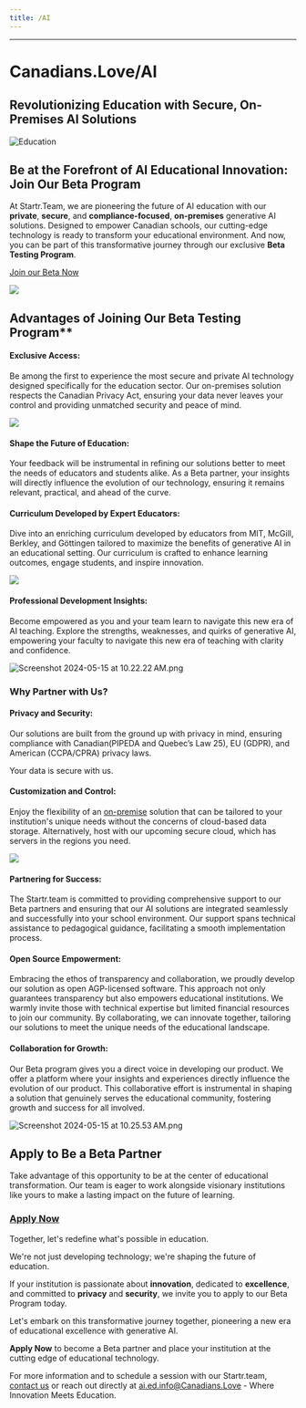 ```yaml
---
title: /AI
---
```


---

# Canadians.Love/AI
## Revolutionizing Education with Secure, On-Premises AI Solutions

![Education](https://images.unsplash.com/photo-1523580846011-d3a5bc25702b?ixlib=rb-4.0.3&q=85&fm=jpg&crop=entropy&cs=srgb)

## Be at the Forefront of AI Educational Innovation: Join Our Beta Program

At Startr.Team, we are pioneering the future of AI education with our **private**, **secure**, and **compliance-focused**, **on-premises** generative AI solutions. Designed to empower Canadian schools, our cutting-edge technology is ready to transform your educational environment. And now, you can be part of this transformative journey through our exclusive **Beta Testing Program**.

[Join our Beta Now](/AI/Signup)

![](https://images.unsplash.com/photo-1516321497487-e288fb19713f?ixlib=rb-4.0.3&q=85&fm=jpg&crop=entropy&cs=srgb)

## Advantages of Joining Our Beta Testing Program**

#### Exclusive Access: 

Be among the first to experience the most secure and private AI technology designed specifically for the education sector. Our on-premises solution respects the Canadian Privacy Act, ensuring your data never leaves your control and providing unmatched security and peace of mind.

![](https://images.unsplash.com/photo-1546188994-07c34f6e5e1b?ixlib=rb-4.0.3&q=85&fm=jpg&crop=entropy&cs=srgb)

#### Shape the Future of Education: 
Your feedback will be instrumental in refining our solutions better to meet the needs of educators and students alike. As a Beta partner, your insights will directly influence the evolution of our technology, ensuring it remains relevant, practical, and ahead of the curve.

#### Curriculum Developed by Expert Educators: 
Dive into an enriching curriculum developed by educators from MIT, McGill, Berkley, and Göttingen tailored to maximize the benefits of generative AI in an educational setting. Our curriculum is crafted to enhance learning outcomes, engage students, and inspire innovation.

![](https://images.unsplash.com/photo-1546410531-bb4caa6b424d?ixlib=rb-4.0.3&q=85&fm=jpg&crop=entropy&cs=srgb)

#### **Professional Development Insights:** 
Become empowered as you and your team learn to navigate this new era of AI teaching. Explore the strengths, weaknesses, and quirks of generative AI, empowering your faculty to navigate this new era of teaching with clarity and confidence.

![Screenshot 2024-05-15 at 10.22.22 AM.png](https://prod-files-secure.s3.us-west-2.amazonaws.com/7a1698ca-42c9-4b8d-8b55-f0231760bce8/fa79683b-b505-48ba-b70d-8dd108763fae/Screenshot_2024-05-15_at_10.22.22_AM.png)

### **Why Partner with Us?**

#### **Privacy and Security:** 
Our solutions are built from the ground up with privacy in mind, ensuring compliance with Canadian(PIPEDA and  Quebec’s Law 25), EU (GDPR), and American (CCPA/CPRA) privacy laws. 

Your data is secure with us.

#### **Customization and Control:** 
Enjoy the flexibility of an [on-premise](https://www.notion.so/Support-Resources-FAQ-4f169334a2c54418accf52ef7cfeb1e9?pvs=21) solution that can be tailored to your institution's unique needs without the concerns of cloud-based data storage. Alternatively, host with our upcoming secure cloud, which has servers in the regions you need.

![](https://images.unsplash.com/photo-1508780709619-79562169bc64?ixlib=rb-4.0.3&q=85&fm=jpg&crop=entropy&cs=srgb)

#### Partnering for Success:
The Startr.team is committed to providing comprehensive support to our Beta partners and ensuring that our AI solutions are integrated seamlessly and successfully into your school environment. Our support spans technical assistance to pedagogical guidance, facilitating a smooth implementation process.

#### **Open Source Empowerment:**
Embracing the ethos of transparency and collaboration, we proudly develop our solution as open AGP-licensed software. This approach not only guarantees transparency but also empowers educational institutions. We warmly invite those with technical expertise but limited financial resources to join our community. By collaborating, we can innovate together, tailoring our solutions to meet the unique needs of the educational landscape.

#### Collaboration for Growth:
Our Beta program gives you a direct voice in developing our product. We offer a platform where your insights and experiences directly influence the evolution of our product. This collaborative effort is instrumental in shaping a solution that genuinely serves the educational community, fostering growth and success for all involved.

![Screenshot 2024-05-15 at 10.25.53 AM.png](https://prod-files-secure.s3.us-west-2.amazonaws.com/7a1698ca-42c9-4b8d-8b55-f0231760bce8/7e86644f-1a68-4e79-9b8d-65b3ba7cc494/Screenshot_2024-05-15_at_10.25.53_AM.png)

## **Apply to Be a Beta Partner**

Take advantage of this opportunity to be at the center of educational transformation. Our team is eager to work alongside visionary institutions like yours to make a lasting impact on the future of learning.

### **[Apply Now](/AI/signup)**

Together, let's redefine what's possible in education. 

We're not just developing technology; we're shaping the future of education. 

If your institution is passionate about **innovation**, dedicated to **excellence**, and committed to **privacy** and **security**, we invite you to apply to our Beta Program today.

Let's embark on this transformative journey together, pioneering a new era of educational excellence with generative AI.

**Apply Now** to become a Beta partner and place your institution at the cutting edge of educational technology.

For more information and to schedule a session with our Startr.team, [contact us](/connecting) or reach out directly at ai.ed.info@Canadians.Love - Where Innovation Meets Education.